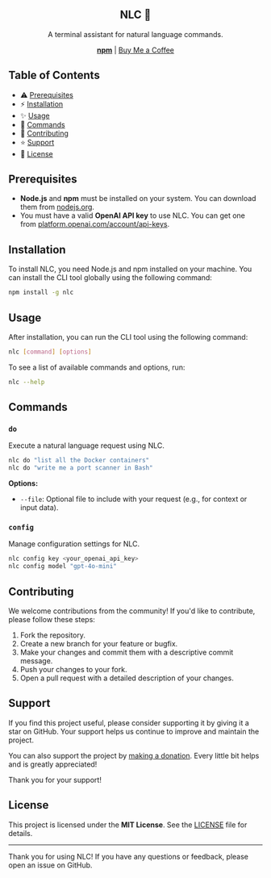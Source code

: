 <div align="center">
  <h2>NLC 💾</h2>
  <p>A terminal assistant for natural language commands.</p>
  <a href="https://npmjs.com/package/nlc"><strong>npm</strong></a> | <a href="https://buymeacoffee.com/remvze">Buy Me a Coffee</a>
</div>

## Table of Contents

- ⚠️ [Prerequisites](#prerequisites)
- ⚡ [Installation](#installation)
- ✨ [Usage](#usage)
- 🔮 [Commands](#commands)
- 🤝 [Contributing](#contributing)
- ⭐ [Support](#support)
- 📜 [License](#license)

## Prerequisites

- **Node.js** and **npm** must be installed on your system. You can download them from [nodejs.org](https://nodejs.org).
- You must have a valid **OpenAI API key** to use NLC. You can get one from [platform.openai.com/account/api-keys](https://platform.openai.com/account/api-keys).

## Installation

To install NLC, you need Node.js and npm installed on your machine. You can install the CLI tool globally using the following command:

```bash
npm install -g nlc
```

## Usage

After installation, you can run the CLI tool using the following command:

```bash
nlc [command] [options]
```

To see a list of available commands and options, run:

```bash
nlc --help
```

## Commands

### `do`

Execute a natural language request using NLC.

```bash
nlc do "list all the Docker containers"
nlc do "write me a port scanner in Bash"
```

**Options:**

- `--file`: Optional file to include with your request (e.g., for context or input data).

### `config`

Manage configuration settings for NLC.

```bash
nlc config key <your_openai_api_key>
nlc config model "gpt-4o-mini"
```

## Contributing

We welcome contributions from the community! If you'd like to contribute, please follow these steps:

1. Fork the repository.
2. Create a new branch for your feature or bugfix.
3. Make your changes and commit them with a descriptive commit message.
4. Push your changes to your fork.
5. Open a pull request with a detailed description of your changes.

## Support

If you find this project useful, please consider supporting it by giving it a star on GitHub. Your support helps us continue to improve and maintain the project.

You can also support the project by [making a donation](https://buymeacoffee.com/remvze). Every little bit helps and is greatly appreciated!

Thank you for your support!

## License

This project is licensed under the **MIT License**. See the [LICENSE](LICENSE) file for details.

---

Thank you for using NLC! If you have any questions or feedback, please open an issue on GitHub.

